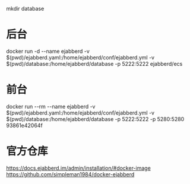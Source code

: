 mkdir database
# 后台
docker run -d --name ejabberd -v $(pwd)/ejabberd.yaml:/home/ejabberd/conf/ejabberd.yml -v $(pwd)/database:/home/ejabberd/database -p 5222:5222 ejabberd/ecs
# 前台
docker run --rm --name ejabberd -v $(pwd)/ejabberd.yaml:/home/ejabberd/conf/ejabberd.yml -v $(pwd)/database:/home/ejabberd/database -p 5222:5222 -p 5280:5280 93861e42064f

# 官方仓库
https://docs.ejabberd.im/admin/installation/#docker-image
https://github.com/simpleman1984/docker-ejabberd